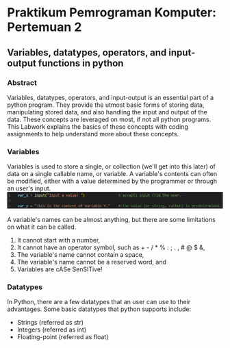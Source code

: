 # Praktikum Pemrograman Komputer: Pertemuan 2
## Variables, datatypes, operators, and input-output functions in python


### Abstract
Variables, datatypes, operators, and input-output is an essential part of a python program. They provide the utmost basic forms of storing data, manipulating stored data, and also handling the input and output of the data. These concepts are leveraged on most, if not all python programs. This Labwork explains the basics of these concepts with coding assignments to help understand more about these concepts.


### Variables
Variables is used to store a single, or collection (we'll get into this later) of data on a single callable name, or variable. A variable's contents can often be modified, either with a value determined by the programmer or through an user's input.
![](<images/Screenshot 2023-08-26 202719.png>)

A variable's names can be almost anything, but there are some limitations on what it can be called.
1. It cannot start with a number,
2. It cannot have an operator symbol, such as + - / * % : ; . , # @ $ &, 
3. The variable's name cannot contain a space,
4. The variable's name cannot be a reserved word, and
5. Variables are cASe SenSITive!

### Datatypes
In Python, there are a few datatypes that an user can use to their advantages. Some basic datatypes that python supports include: 
- Strings  (referred as str)
- Integers (referred as int)
- Floating-point (referred as float)
